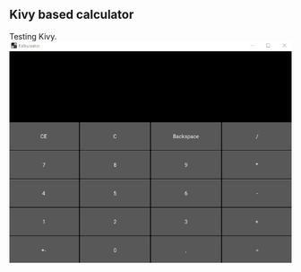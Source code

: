 ## Kivy based calculator
Testing Kivy. 
<a href="url"><img src="https://github.com/zcribe/SmallProjectsCollection/blob/master/Kalkulaator/calculator_show.gif"></a>
